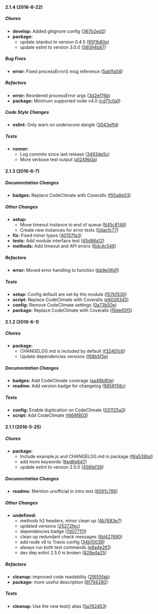 #### 2.1.4 (2016-8-22)

##### Chores

* **develop:** Added gitignore config ([367b2ed2](https://github.com/fvdm/nodejs-bitminter/commit/367b2ed22982514e6a8a7f20341438f94bbfddb9))
* **package:**
  * update istanbul to version 0.4.5 ([95f1b80e](https://github.com/fvdm/nodejs-bitminter/commit/95f1b80e66f0a57c2ebf442287d607cb294a7fa4))
  * update eslint to version 3.0.0 ([58094b87](https://github.com/fvdm/nodejs-bitminter/commit/58094b879668c4b4450e6bd776c104ea6a0614c3))

##### Bug Fixes

* **error:** Fixed processError() msg reference ([5ab1fa58](https://github.com/fvdm/nodejs-bitminter/commit/5ab1fa5845a28c859fd767dab992226a6a78a314))

##### Refactors

* **error:** Reordered processError args ([3d2ef76b](https://github.com/fvdm/nodejs-bitminter/commit/3d2ef76b62d8708f8c6b7becb2da2986179cd89a))
* **package:** Minimum supported node v4.0 ([cd71c0a1](https://github.com/fvdm/nodejs-bitminter/commit/cd71c0a1c8ca02e66984eb74e515dd25cca9be6c))

##### Code Style Changes

* **eslint:** Only warn on underscore dangle ([3043effd](https://github.com/fvdm/nodejs-bitminter/commit/3043effd121be2c7cc223a1981db38e0daedbab3))

##### Tests

* **runner:**
  * Log commits since last release ([3493de5c](https://github.com/fvdm/nodejs-bitminter/commit/3493de5cb7ecd2cefcce670ff8e13c3b0624fa77))
  * More verbose test output ([a1249b0a](https://github.com/fvdm/nodejs-bitminter/commit/a1249b0a128374840b53b61e266b0a16ba6f0860))

#### 2.1.3 (2016-6-7)

##### Documentation Changes

* **badges:** Replace CodeClimate with Coveralls ([f50a8e03](https://github.com/fvdm/nodejs-bitminter/commit/f50a8e03c7713c5431a3bcb5881b0735bd4903c9))

##### Other Changes

* **setup:**
  * Move timeout instance to end of queue ([845c8148](https://github.com/fvdm/nodejs-bitminter/commit/845c814869bfe9968a848c637e83a2fed94481cc))
  * Create new instances for error tests ([0dacfc77](https://github.com/fvdm/nodejs-bitminter/commit/0dacfc77504f2766fa4c80504f8791b47546c759))
* **fix:** Fixed minor typos ([40157fa3](https://github.com/fvdm/nodejs-bitminter/commit/40157fa32299fb5980f47551097fbbb4809bc9c0))
* **tests:** Add module interface test ([45d86a12](https://github.com/fvdm/nodejs-bitminter/commit/45d86a128eb2e1bcc77b6c3f1fafe0e906f6cfdb))
* **methods:** Add timeout and API errors ([6dc4c546](https://github.com/fvdm/nodejs-bitminter/commit/6dc4c54631435a02240c42b78f4edc3a376c11e2))

##### Refactors

* **error:** Moved error handling to function ([bb9e06d1](https://github.com/fvdm/nodejs-bitminter/commit/bb9e06d1fe32a8ce752e58b00a4ce949ed8dead8))

##### Tests

* **setup:** Config default are set by the module ([f57b1530](https://github.com/fvdm/nodejs-bitminter/commit/f57b1530949d547332bc6181ee49a232b71f88fe))
* **script:** Replace CodeClimate with Coveralls ([e6026345](https://github.com/fvdm/nodejs-bitminter/commit/e60263452b04fcb2be8d41e6db93c7c1783557e2))
* **config:** Remove CodeClimate settings ([0a73b50e](https://github.com/fvdm/nodejs-bitminter/commit/0a73b50e870bfbbb31897e3df0f287278b5e62c4))
* **package:** Replace CodeClimate with Coveralls ([f9de65f5](https://github.com/fvdm/nodejs-bitminter/commit/f9de65f5db55f350c6bf240426cf66c8c73b3bf0))

#### 2.1.2 (2016-6-1)

##### Chores

* **package:**
  * CHANGELOG.md is included by default ([f32401c6](https://github.com/fvdm/nodejs-bitminter/commit/f32401c6e34defad2cafa7f242c8e99f288c1578))
  * Update dependencies versions ([f68b5f5e](https://github.com/fvdm/nodejs-bitminter/commit/f68b5f5e5dea24ff70a8a56eb320866479f81e7d))

##### Documentation Changes

* **badges:** Add CodeClimate coverage ([aa48b80e](https://github.com/fvdm/nodejs-bitminter/commit/aa48b80ef08e42adb90b39f81c225bf397cfc19e))
* **readme:** Add version badge for changelog ([9858158c](https://github.com/fvdm/nodejs-bitminter/commit/9858158c5f4f6ef0979f48949b56440eba5b03a4))

##### Tests

* **config:** Enable duplication on CodeClimate ([031125a3](https://github.com/fvdm/nodejs-bitminter/commit/031125a3b6cb4a88017d3a21d73fc581b77f9882))
* **script:** Add CodeClimate ([f468f803](https://github.com/fvdm/nodejs-bitminter/commit/f468f80315a9457a0fea9781a7631c70d023da84))

#### 2.1.1 (2016-5-25)

##### Chores

* **package:**
  * Include example.js and CHANGELOG.md in package ([f6a539bd](https://github.com/fvdm/nodejs-bitminter/commit/f6a539bd3e513a3b265cb2446f2811b3e07a21d5))
  * add more keywords ([8ed6e647](https://github.com/fvdm/nodejs-bitminter/commit/8ed6e6470cf7d3ec6ef308e7a2019612e49a3cbf))
  * update eslint to version 2.5.0 ([456fef39](https://github.com/fvdm/nodejs-bitminter/commit/456fef39df682dd2cb8b80e52d6a51e75994db35))

##### Documentation Changes

* **readme:** Mention unofficial in intro text ([6561c786](https://github.com/fvdm/nodejs-bitminter/commit/6561c786193e764506d34135d9298bb72c62bd61))

##### Other Changes

* **undefined:**
  * methods h2 headers, minor clean up ([4b7683e7](https://github.com/fvdm/nodejs-bitminter/commit/4b7683e7da45478fb2b84065b02e83f95dfd0ad2))
  * updated versions ([25272fec](https://github.com/fvdm/nodejs-bitminter/commit/25272fec7978914f4d1a4ec999ac9ef54ed1690f))
  * dependencies badge ([7d077111](https://github.com/fvdm/nodejs-bitminter/commit/7d07711153fc210690379729ae1ca32eb31f3480))
  * clean up redundant check messages ([8d427690](https://github.com/fvdm/nodejs-bitminter/commit/8d4276908a9c33934b610f7e7b6714a30f146bd9))
  * add node v6 to Travis config ([34b10039](https://github.com/fvdm/nodejs-bitminter/commit/34b100397de1b6418fc0de21567157a106810333))
  * always run both test commands ([e6a4e261](https://github.com/fvdm/nodejs-bitminter/commit/e6a4e26178ffd7535ffb43f364f80682ba0741a5))
  * dev dep eslint 2.5.0 is broken ([828e4a25](https://github.com/fvdm/nodejs-bitminter/commit/828e4a258ca7c734d7d0e7d0db97271e87444e0f))

##### Refactors

* **cleanup:** improved code readability ([2f655fab](https://github.com/fvdm/nodejs-bitminter/commit/2f655fabe16bc7dfc3e3a1e57c8fa8f4aa2bf9f5))
* **package:** more useful description ([6f794280](https://github.com/fvdm/nodejs-bitminter/commit/6f79428008f022cbe6931f8235b1b6175fc905f1))

##### Tests

* **cleanup:** Use the new test() alias ([5a762453](https://github.com/fvdm/nodejs-bitminter/commit/5a762453af842dde76ab085ad9a3a42364b1df14))

